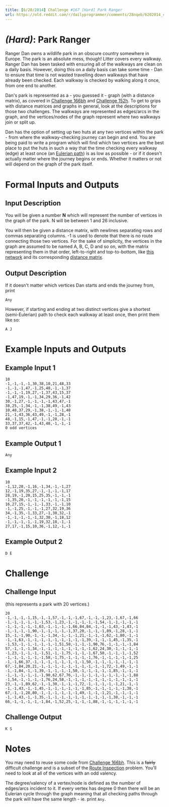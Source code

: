 ```yaml
---
title: [6/20/2014] Challenge #167 [Hard] Park Ranger
url: https://old.reddit.com/r/dailyprogrammer/comments/28nqeb/6202014_challenge_167_hard_park_ranger/
---
```


# [](#HardIcon) _(Hard)_: Park Ranger

Ranger Dan owns a wildlife park in an obscure country somewhere in Europe. The park is an absolute mess, though! Litter covers every walkway. Ranger Dan has been tasked with ensuring all of the walkways are clean on a daily basis. However, doing this on a daily basis can take some time - Dan to ensure that time is not wasted travelling down walkways that have already been checked. Each walkway is checked by walking along it once, from one end to another.

Dan's park is represented as a - you guessed it - graph (with a distance matrix), as covered in [Challenge 166bh](http://www.reddit.com/r/dailyprogrammer/comments/287jxh/6152014_challenge_166b_hard_a_day_in_the_life_of/) and [Challenge 152h](http://www.reddit.com/r/dailyprogrammer/comments/20cydp/14042014_challenge_152_hard_minimum_spanning_tree/). To get to grips with distance matrices and graphs in general, look at the descriptions for those two challenges. The walkways are represented as edges/arcs in the graph, and the vertices/nodes of the graph represent where two walkways join or split up.

Dan has the option of setting up two huts at any two vertices within the park - from where the walkway-checking journey can begin and end. You are being paid to write a program which will find which two vertices are the best place to put the huts in such a way that the time checking every walkway (edge) at least once (an [Eulerian path](http://en.wikipedia.org/wiki/Eulerian_walkway)) is as low as possible - or if it doesn't actually matter where the journey begins or ends. Whether it matters or not will depend on the graph of the park itself.

# Formal Inputs and Outputs

## Input Description

You will be given a number **N** which will represent the number of vertices in the graph of the park. N will be between 1 and 26 inclusive.

You will then be given a distance matrix, with newlines separating rows and commas separating columns. -1 is used to denote that there is no route connecting those two vertices. For the sake of simplicity, the vertices in the graph are assumed to be named A, B, C, D and so on, with the matrix representing them in that order, left-to-right and top-to-bottom, like [this network](http://i.imgur.com/RIfsghM.png) and its corresponding [distance matrix](http://i.imgur.com/iXuaqNT.png).
    
## Output Description

If it doesn't matter which vertices Dan starts and ends the journey from, print

    Any

However, if starting and ending at two distinct vertices give a shortest (semi-Eulerian) path to check each walkway at least once, then print them like so:

    A J

# Example Inputs and Outputs

## Example Input 1

    10
    -1,-1,-1,-1,30,38,10,21,48,33
    -1,-1,-1,47,-1,25,48,-1,-1,37
    -1,-1,-1,19,27,-1,37,43,15,37
    -1,47,19,-1,-1,34,29,36,-1,42
    30,-1,27,-1,-1,-1,-1,43,47,-1
    38,25,-1,34,-1,-1,38,49,-1,43
    10,48,37,29,-1,38,-1,-1,-1,48
    21,-1,43,36,43,49,-1,-1,28,-1
    48,-1,15,-1,47,-1,-1,28,-1,-1
    33,37,37,42,-1,43,48,-1,-1,-1
    0 odd vertices

## Example Output 1

    Any

## Example Input 2

    10
    -1,12,28,-1,16,-1,34,-1,-1,27
    12,-1,19,35,27,-1,-1,-1,-1,17
    28,19,-1,20,15,25,35,-1,-1,-1
    -1,35,20,-1,-1,-1,-1,-1,-1,15
    16,27,15,-1,-1,-1,33,-1,-1,10
    -1,-1,25,-1,-1,-1,27,32,19,36
    34,-1,35,-1,33,27,-1,30,32,-1
    -1,-1,-1,-1,-1,32,30,-1,18,12
    -1,-1,-1,-1,-1,19,32,18,-1,-1
    27,17,-1,15,10,36,-1,12,-1,-1

## Example Output 2

    D E

# Challenge

## Challenge Input

(this represents a park with 20 vertices.)

    20
    -1,-1,-1,-1,15,-1,-1,57,-1,-1,-1,67,-1,-1,-1,23,-1,67,-1,66
    -1,-1,-1,-1,-1,-1,53,-1,23,-1,-1,-1,-1,-1,54,-1,-1,-1,-1,-1
    -1,-1,-1,-1,-1,63,-1,-1,-1,-1,66,84,84,-1,-1,-1,43,-1,43,-1
    -1,-1,-1,-1,90,-1,-1,-1,-1,-1,37,20,-1,-1,-1,89,-1,28,-1,-1
    15,-1,-1,90,-1,-1,-1,34,-1,-1,-1,21,-1,-1,-1,62,-1,80,-1,-1
    -1,-1,63,-1,-1,-1,-1,-1,-1,-1,-1,-1,39,-1,-1,-1,45,-1,35,-1
    -1,53,-1,-1,-1,-1,-1,-1,51,58,-1,-1,-1,90,76,-1,-1,-1,-1,84
    57,-1,-1,-1,34,-1,-1,-1,-1,-1,-1,-1,-1,62,24,30,-1,-1,-1,-1
    -1,23,-1,-1,-1,-1,51,-1,-1,75,-1,-1,-1,67,58,-1,-1,-1,-1,52
    -1,-1,-1,-1,-1,-1,58,-1,75,-1,-1,-1,-1,76,-1,-1,-1,-1,-1,25
    -1,-1,66,37,-1,-1,-1,-1,-1,-1,-1,-1,50,-1,-1,-1,-1,-1,-1,-1
    67,-1,84,20,21,-1,-1,-1,-1,-1,-1,-1,-1,-1,-1,72,-1,49,-1,-1
    -1,-1,84,-1,-1,39,-1,-1,-1,-1,50,-1,-1,-1,-1,-1,85,-1,-1,-1
    -1,-1,-1,-1,-1,-1,90,62,67,76,-1,-1,-1,-1,-1,-1,-1,-1,-1,88
    -1,54,-1,-1,-1,-1,76,24,58,-1,-1,-1,-1,-1,-1,-1,-1,-1,-1,-1
    23,-1,-1,89,62,-1,-1,30,-1,-1,-1,72,-1,-1,-1,-1,-1,21,-1,-1
    -1,-1,43,-1,-1,45,-1,-1,-1,-1,-1,-1,85,-1,-1,-1,-1,-1,38,-1
    67,-1,-1,28,80,-1,-1,-1,-1,-1,-1,49,-1,-1,-1,21,-1,-1,-1,-1
    -1,-1,43,-1,-1,35,-1,-1,-1,-1,-1,-1,-1,-1,-1,-1,38,-1,-1,-1
    66,-1,-1,-1,-1,-1,84,-1,52,25,-1,-1,-1,88,-1,-1,-1,-1,-1,-1

## Challenge Output

    K S

# Notes

You may need to reuse some code from [Challenge 166bh](http://www.reddit.com/r/dailyprogrammer/comments/287jxh/6152014_challenge_166b_hard_a_day_in_the_life_of/). This is a ~~fairly~~ difficult challenge and is a subset of the [Route Inspection](http://en.wikipedia.org/wiki/Chinese_postman_problem) problem. You'll need to look at all of the vertices with an odd valency.

The degree/valency of a vertex/node is defined as the number of edges/arcs incident to it. If every vertex has degree 0 then there will be an Eulerian cycle through the graph meaning that all checking paths through the park will have the same length - ie. print `Any`.